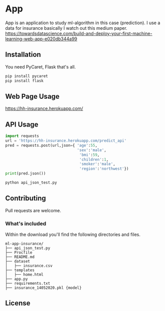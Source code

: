 # App 

App is an application to study ml-algorithm in this case (prediction). I use a data for insurance basically I watch out this medium paper. 
https://towardsdatascience.com/build-and-deploy-your-first-machine-learning-web-app-e020db344a99 

## Installation

You need PyCaret, Flask that's all.

```bash
pip install pycaret
pip install flask
```

## Web Page Usage
https://hh-insurance.herokuapp.com/


## API Usage

```python
import requests
url = 'https://hh-insurance.herokuapp.com/predict_api'
pred = requests.post(url,json={ 'age':55,
                                'sex':'male',
                                 'bmi':59,
                                 'children':1,
                                 'smoker':'male',
                                 'region':'northwest'})
print(pred.json())
```

```python
python api_json_test.py
```

## Contributing
Pull requests are welcome.

### What's included

Within the download you'll find the following directories and files.

```
ml-app-insurance/
├── api_json_test.py
├── Procfile
├── README.md
├── dataset
│   ├── insurance.csv
├── templates
│   ├── home.html
├── app.py
├── requirements.txt
├── insurance_14052020.pkl {model}
```
## License
